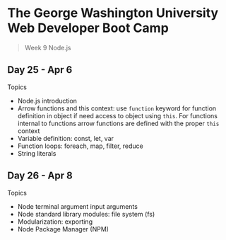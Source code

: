 # **The George Washington University Web Developer Boot Camp**
> Week 9 Node.js

## **Day 25 - Apr 6**
Topics
- Node.js introduction
- Arrow functions and this context: use `function` keyword for function definition in object if need access to object using `this`. For functions internal to functions arrow functions are defined with the proper `this` context
- Variable definition: const, let, var
- Function loops: foreach, map, filter, reduce
- String literals

## **Day 26 - Apr 8**
Topics
- Node terminal argument input arguments
- Node standard library modules: file system (fs)
- Modularization: exporting
- Node Package Manager (NPM)